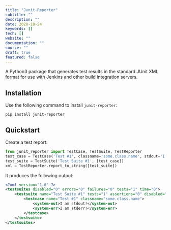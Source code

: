 ```yaml
---
title: "Junit-Reporter"
subtitle: ""
description: ""
date: 2020-10-24
keywords: []
tech: []
website: ""
documentation: ""
source: ""
draft: true
featured: false
---
```


A Python3 package that generates test results in the standard JUnit XML format for use with Jenkins and other build integration servers.

<!--more-->

## Installation

Use the following command to install `junit-reporter`:

```console
pip install junit-reporter
```

## Quickstart

Create a test report:

```python
from junit_reporter import TestCase, TestSuite, TestReporter
test_case = TestCase('Test #1', classname='some.class.name', stdout='I am stdout!', stderr='I am stderr!')
test_suite = TestSuite('Test Suite #1', [test_case])
xml = TestReporter.report_to_string([test_suite])
```

It produces the following output:

```xml
<?xml version="1.0" ?>
<testsuites disabled="0" errors="0" failures="0" tests="1" time="0">
    <testsuite name="Test Suite #1" tests="1" assertions="0" disabled="0" errors="0" failures="0" skipped="0" time="0">
        <testcase name="Test #1" classname="some.class.name">
            <system-out>I am stdout!</system-out>
            <system-err>I am stderr!</system-err>
        </testcase>
    </testsuite>
</testsuites>
```
